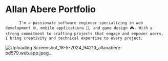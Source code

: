 # Allan Abere Portfolio

          I'm a passionate software engineer specializing in web development 🌐, mobile applications 📱, and game design 🎮. With a strong commitment to crafting projects that engage and empower users, I bring creativity and technical expertise to every project.        


![Uploading Screenshot_18-5-2024_94213_allanabere-bd579.web.app.jpeg…]()
